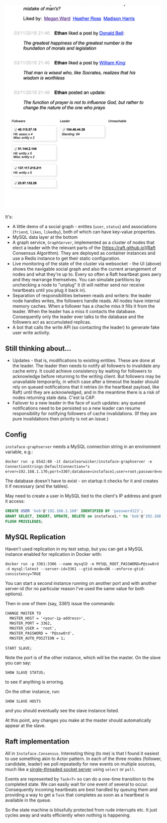 ![Demo](demo.gif)

It's:

* A little demo of a social graph - entites (`user`, `status`) and associations (`friend`, `likes`, `likedby`), both of which can have key-value properties.
* MySQL data layer at the bottom
* A graph service, `GraphServer`, implemented as a cluster of nodes that elect a leader with the relevant parts of the [https://raft.github.io](Raft Consensus Algorithm). They are deployed as container instances and use a Redis instance to get their static configuration.
* Live monitoring of the state of the cluster via websocket - the UI (above) shows the navigable social graph and also the current arrangement of nodes and what they're up to. Every so often a Raft heartbeat goes awry and they rearrange themselves. You can simulate partitions by unchecking a node to "unplug" it (it will neither send nor receive heartbeats until you plug it back in).
* Separation of responsibilities between reads and writers: the leader node handles writes, the followers handle reads. All nodes have internal memory caches. When a follower has a chache miss it fills it from the leader. When the leader has a miss it contacts the database. Consequently only the leader ever talks to the database and the followers act as accumulated replicas.
* A bot that calls the write API (so contacting the leader) to generate fake user write activity.

## Still thinking about...

* Updates - that is, modifications to existing entities. These are done at the leader. The leader then needs to notify all followers to invalidate any cache entry. It could achieve consistency by waiting for followers to acknowledge before returning to the writing client. But followers may be unavailable temporarily, in which case after a timeout the leader should rely on queued notifications that it retries (in the heartbeat payload, like Raft) until they are acknowledged, and in the meantime there is a risk of nodes returning stale data. C'est la CAP.
* Failover to a new leader in the face of such updates: any queued notifications need to be persisted so a new leader can resume responsibility for notifying followers of cache invalidations. (If they are pure invalidations then priority is not an issue.)

## Config

`instaface-graphserver` needs a MySQL connection string in an environment variable, e.g.:

```
docker run -p 6542:80 -it danielearwicker/instaface-graphserver -e ConnectionStrings:DefaultConnection="s
erver=192.168.1.170;port=3307;database=instaface1;user=root;password=notverysecret123"
```

The database doesn't have to exist - on startup it checks for it and creates it if necessary (and the tables).

May need to create a user in MySQL tied to the client's IP address and grant it access:

```sql
CREATE USER 'bob'@'192.168.1.160' IDENTIFIED BY 'password123';
GRANT SELECT, INSERT, UPDATE, DELETE on instaface1.* to 'bob'@'192.168.1.160';
FLUSH PRIVILEGES;
```

## MySQL Replication

Haven't used replication in my test setup, but you can get a MySQL instance enabled for replication in Docker with:

```
docker run -p 3361:3306 --name mysqlD -e MYSQL_ROOT_PASSWORD=P@ssw0rd -d mysql:latest --server-id=3361 --gtid-mode=ON --enforce-gtid-consistency=TRUE
```

You can start a second instance running on another port and with another server-id (for no particular reason I've used the same value for both options).

Then in one of them (say, 3361) issue the commands:

```
CHANGE MASTER TO
  MASTER_HOST = '<your-ip-address>',
  MASTER_PORT = 3362,
  MASTER_USER = 'root',
  MASTER_PASSWORD = 'P@ssw0rd',
  MASTER_AUTO_POSITION = 1;

START SLAVE;  
```

Note the port is of the other instance, which will be the master. On the slave you can say:

```  
SHOW SLAVE STATUS;
```

to see if anything is erroring.

On the other instance, run:

```
SHOW SLAVE HOSTS
```

and you should eventually see the slave instance listed.

At this point, any changes you make at the master should automatically appear at the slave.

## Raft implementation

All in `Instaface.Consensus`. Interesting thing (to me) is that I found it easiest to use something akin to Actor pattern. In each of the three modes (follower, candidate, leader) we poll repeatedly for new events on multiple sources, much like a [single-threaded socket server](https://daniel.haxx.se/docs/poll-vs-select.html) using `select` or `poll`.

Events are represented by `Task<T>` so can do a one-time transition to the completed state. We can easily wait for one event of several to occur. Consequently incoming heartbeats are best handled by queuing them and providing a way to get a `Task` that completes as soon as a heartbeat is available in the queue.

So the state machine is blissfully protected from rude interrupts etc. It just cycles away and waits efficiently when nothing is happening.
